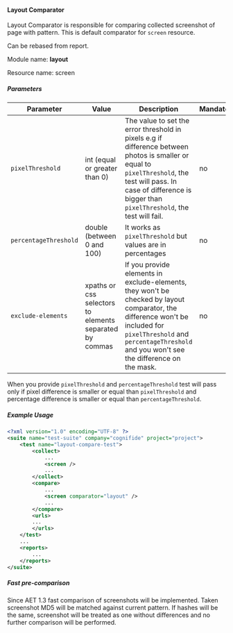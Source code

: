 #### Layout Comparator

Layout Comparator is responsible for comparing collected screenshot of page with pattern. This is default comparator for `screen` resource.

Can be rebased from report.

Module name: **layout**

Resource name: screen

##### Parameters

| Parameter | Value | Description | Mandatory |
| --------- | ----- | ----------- | --------- |
| `pixelThreshold` | int (equal or greater than 0) | The value to set the error threshold in pixels e.g if difference between photos is smaller or equal to `pixelThreshold`, the test will pass. In case of difference is bigger than `pixelThreshold`, the test will fail. | no |
| `percentageThreshold` | double (between 0 and 100) | It works as `pixelThreshold` but values are in percentages | no |
| `exclude-elements` | xpaths or css selectors to elements separated by commas | If you provide elements in exclude-elements, they won't be checked by layout comparator, the difference won't be included for `pixelThreshold` and `percentageThreshold` and you won't see the difference on the mask. | no |

When you provide `pixelThreshold` and `percentageThreshold` test will pass only if pixel difference is smaller or equal than `pixelThreshold` and percentage difference is smaller or equal than `percentageThreshold`.

##### Example Usage

```xml
<?xml version="1.0" encoding="UTF-8" ?>
<suite name="test-suite" company="cognifide" project="project">
    <test name="layout-compare-test">
        <collect>
            ...
            <screen />
            ...
        </collect>
        <compare>
            ...
            <screen comparator="layout" />
            ...
        </compare>
        <urls>
        ...
        </urls>
    </test>
    ...
    <reports>
        ...
    </reports>
</suite>
```

##### Fast pre-comparison

Since AET 1.3 fast comparison of screenshots will be implemented. Taken screenshot MD5 will be matched against current pattern. If hashes will be the same, screenshot will be treated as one without differences and no further comparison will be performed.

